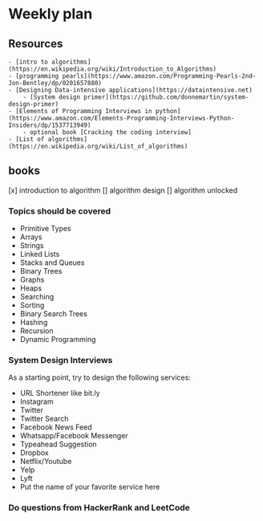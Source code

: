 # Weekly plan

## Resources
    - [intro to algorithms](https://en.wikipedia.org/wiki/Introduction_to_Algorithms)
    - [programming pearls](https://www.amazon.com/Programming-Pearls-2nd-Jon-Bentley/dp/0201657880)
    - [Designing Data-intensive applications](https://dataintensive.net)
        - [System design primer](https://github.com/donnemartin/system-design-primer)
    - [Elements of Programming Interviews in python](https://www.amazon.com/Elements-Programming-Interviews-Python-Insiders/dp/1537713949)
        - optional book [Cracking the coding interview]
    - [List of algorithms](https://en.wikipedia.org/wiki/List_of_algorithms)
## books
[x] introduction to algorithm
[] algorithm design
[] algorithm unlocked
### Topics should be covered

- Primitive Types
- Arrays
- Strings
- Linked Lists
- Stacks and Queues
- Binary Trees
- Graphs
- Heaps
- Searching
- Sorting
- Binary Search Trees
- Hashing
- Recursion
- Dynamic Programming


### System Design Interviews

As a starting point, try to design the following services:

- URL Shortener like bit.ly
- Instagram
- Twitter
- Twitter Search
- Facebook News Feed
- Whatsapp/Facebook Messenger
- Typeahead Suggestion
- Dropbox
- Netflix/Youtube
- Yelp
- Lyft
- Put the name of your favorite service here


### Do questions from HackerRank and LeetCode
